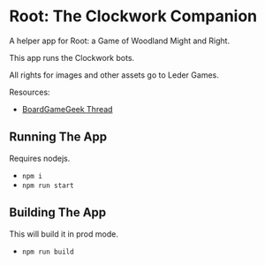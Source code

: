 # Root: The Clockwork Companion

A helper app for Root: a Game of Woodland Might and Right.

This app runs the Clockwork bots.

All rights for images and other assets go to Leder Games.

Resources:
- [BoardGameGeek Thread](https://boardgamegeek.com/thread/2363834/clockroot-run-clockwork-bots-your-browser)

## Running The App

Requires nodejs.

* `npm i`
* `npm run start`

## Building The App

This will build it in prod mode.

* `npm run build`